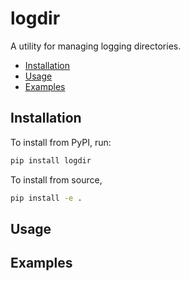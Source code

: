 # logdir

A utility for managing logging directories.

<!-- vim-markdown-toc GFM -->

* [Installation](#installation)
* [Usage](#usage)
* [Examples](#examples)

<!-- vim-markdown-toc -->

## Installation

To install from PyPI, run:

```bash
pip install logdir
```

To install from source,

```bash
pip install -e .
```

## Usage

## Examples

